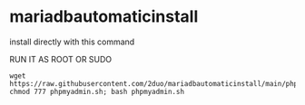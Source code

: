 # mariadbautomaticinstall

install directly with this command

RUN IT AS ROOT OR SUDO
```
wget https://raw.githubusercontent.com/2duo/mariadbautomaticinstall/main/phpmyadmin.sh; chmod 777 phpmyadmin.sh; bash phpmyadmin.sh
```

